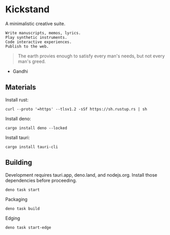 # Kickstand

A minimalistic creative suite.

```
Write manuscripts, memos, lyrics.
Play synthetic instruments.
Code interactive experiences.
Publish to the web.
```

> The earth provies enough to satisfy every man's needs, but not every man's greed.

- Gandhi

## Materials

Install rust:
```
curl --proto '=https' --tlsv1.2 -sSf https://sh.rustup.rs | sh
```

Install deno:
```
cargo install deno --locked
```

Install tauri:
```
cargo install tauri-cli
```

## Building

Development requires tauri.app, deno.land, and nodejs.org. Install those dependencies before proceeding.

```
deno task start
```

Packaging

```
deno task build
```

Edging

```
deno task start-edge
```
